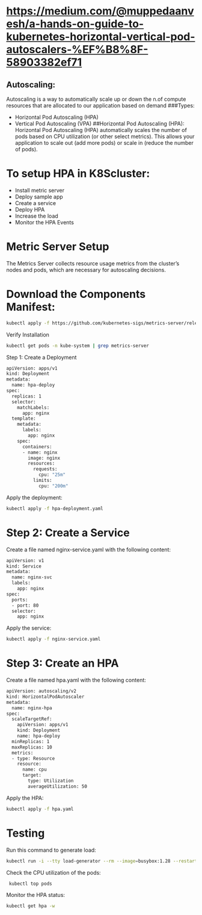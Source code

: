 # https://medium.com/@muppedaanvesh/a-hands-on-guide-to-kubernetes-horizontal-vertical-pod-autoscalers-%EF%B8%8F-58903382ef71
## Autoscaling:
Autoscaling is a way to automatically scale up or down the n.of compute resources that are allocated to our application based on demand
###Types:
* Horizontal Pod Autoscaling (HPA)
* Vertical Pod Autoscaling (VPA)
##Horizontal Pod Autoscaling (HPA):
Horizontal Pod Autoscaling (HPA) automatically scales the number of pods based on  CPU utilization (or other select metrics). This allows your application to scale out (add more pods) or scale in (reduce the number of pods).
# To setup HPA in K8Scluster:
* Install metric server
* Deploy sample app
* Create a service
* Deploy HPA
* Increase the load
* Monitor the HPA Events
# Metric Server Setup
The Metrics Server collects resource usage metrics from the cluster’s nodes and pods, which are necessary for autoscaling decisions.
# Download the Components Manifest:

```sh
kubectl apply -f https://github.com/kubernetes-sigs/metrics-server/releases/latest/download/components.yaml
```
Verify Installation
```sh
kubectl get pods -n kube-system | grep metrics-server
```
Step 1: Create a Deployment

```sh
apiVersion: apps/v1
kind: Deployment
metadata:
  name: hpa-deploy
spec:
  replicas: 1
  selector:
    matchLabels:
      app: nginx
  template:
    metadata:
      labels:
        app: nginx
    spec:
      containers:
      - name: nginx
        image: nginx
        resources:
          requests:
            cpu: "25m"
          limits:
            cpu: "200m"
```

Apply the deployment:
```sh
kubectl apply -f hpa-deployment.yaml
```
# Step 2: Create a Service
Create a file named nginx-service.yaml with the following content:

```sh
apiVersion: v1
kind: Service
metadata:
  name: nginx-svc
  labels:
    app: nginx
spec:
  ports:
  - port: 80
  selector:
    app: nginx 
```
Apply the service:
```sh
kubectl apply -f nginx-service.yaml
```
# Step 3: Create an HPA
Create a file named hpa.yaml with the following content:

```sh
apiVersion: autoscaling/v2
kind: HorizontalPodAutoscaler
metadata:
  name: nginx-hpa
spec:
  scaleTargetRef:
    apiVersion: apps/v1
    kind: Deployment
    name: hpa-deploy
  minReplicas: 1
  maxReplicas: 10
  metrics:
  - type: Resource
    resource:
      name: cpu
      target:
        type: Utilization
        averageUtilization: 50 
```
Apply the HPA:
```sh
kubectl apply -f hpa.yaml
```

# Testing
 

Run this command to generate load:
```sh
kubectl run -i --tty load-generator --rm --image=busybox:1.28 --restart=Never -- /bin/sh -c "while sleep 0.01; do wget -q -O- http://nginx-svc; done"
```
Check the CPU utilization of the pods:
```sh
 kubectl top pods
```
Monitor the HPA status:
 ```sh
kubectl get hpa -w
```
